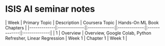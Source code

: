 # ISIS AI seminar notes

| Week | Primary Topic | Description | Coursera Topic | Hands-On ML Book Chapters | 
|-------------|:-------------:|:-------------:|:-------------:|:-------------:|:-------------:|
| 1 | Overview | Overview, Google Colab, Python Refresher, Linear Regression | Week 1 | Chapter 1 | Week 1 |
